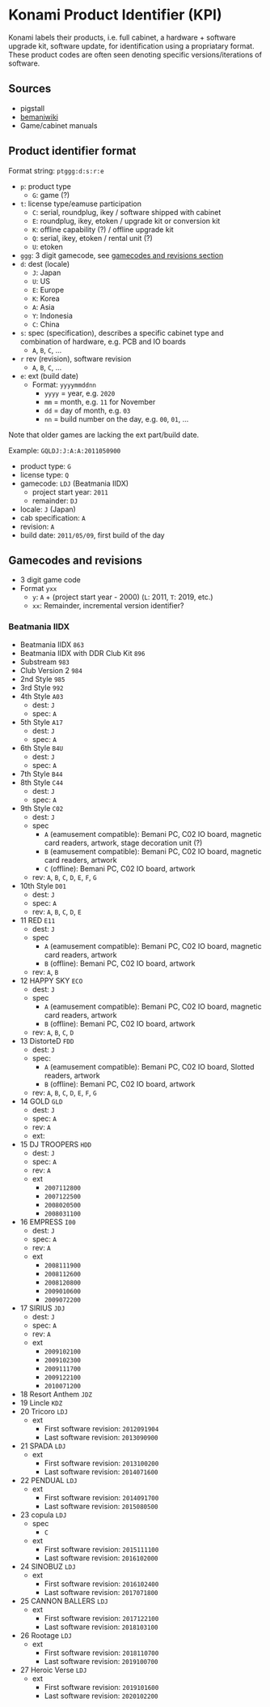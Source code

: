 # Konami Product Identifier (KPI)

Konami labels their products, i.e. full cabinet, a hardware + software upgrade kit, software update, for identification
using a propriatary format. These product codes are often seen denoting specific versions/iterations of software.

## Sources

* pigstall
* [bemaniwiki](http://bemaniwiki.com/)
* Game/cabinet manuals

## Product identifier format

Format string: `ptggg:d:s:r:e`

* `p`: product type
  * `G`: game (?)
* `t`: license type/eamuse participation
  * `C`: serial, roundplug, ikey / software shipped with cabinet
  * `E`: roundplug, ikey, etoken / upgrade kit or conversion kit
  * `K`: offline capability (?) / offline upgrade kit
  * `Q`: serial, ikey, etoken / rental unit (?)
  * `U`: etoken
* `ggg`: 3 digit gamecode, see [gamecodes and revisions section](#gamecodes-and-revisions)
* `d`: dest (locale)
  * `J`: Japan
  * `U`: US
  * `E`: Europe
  * `K`: Korea
  * `A`: Asia
  * `Y`: Indonesia
  * `C`: China
* `s`: spec (specification), describes a specific cabinet type and combination of hardware, e.g. PCB and IO boards
  * `A`, `B`, `C`, ...
* `r` rev (revision), software revision
  * `A`, `B`, `C`, ...
* `e`: ext (build date)
  * Format: `yyyymmddnn`
    * `yyyy` = year, e.g. `2020`
    * `mm` = month, e.g. `11` for November
    * `dd` = day of month, e.g. `03`
    * `nn` = build number on the day, e.g. `00`, `01`, ...

Note that older games are lacking the ext part/build date.

Example: `GQLDJ:J:A:A:2011050900`

* product type: `G`
* license type: `Q`
* gamecode: `LDJ` (Beatmania IIDX)
  * project start year: `2011`
  * remainder: `DJ`
* locale: `J` (Japan)
* cab specification: `A`
* revision: `A`
* build date: `2011/05/09`, first build of the day

## Gamecodes and revisions

* 3 digit game code
* Format `yxx`
  * `y`: `A` + (project start year - 2000) (`L`: 2011, `T`: 2019, etc.)
  * `xx`: Remainder, incremental version identifier?

### Beatmania IIDX

* Beatmania IIDX `863`
* Beatmania IIDX with DDR Club Kit `896`
* Substream `983`
* Club Version 2 `984`
* 2nd Style `985`
* 3rd Style `992`
* 4th Style `A03`
  * dest: `J`
  * spec: `A`
* 5th Style `A17`
  * dest: `J`
  * spec: `A`
* 6th Style `B4U`
  * dest: `J`
  * spec: `A`
* 7th Style `B44`
* 8th Style `C44`
  * dest: `J`
  * spec: `A`
* 9th Style `C02`
  * dest: `J`
  * spec
    * `A` (eamusement compatible): Bemani PC, C02 IO board, magnetic card readers, artwork, stage decoration unit (?)
    * `B` (eamusement compatible): Bemani PC, C02 IO board, magnetic card readers, artwork
    * `C` (offline): Bemani PC, C02 IO board, artwork
  * rev: `A`, `B`, `C`, `D`, `E`, `F`, `G`
* 10th Style `D01`
  * dest: `J`
  * spec: `A`
  * rev: `A`, `B`, `C`, `D`, `E`
* 11 RED `E11`
  * dest: `J`
  * spec
    * `A` (eamusement compatible): Bemani PC, C02 IO board, magnetic card readers, artwork
    * `B` (offline): Bemani PC, C02 IO board, artwork
  * rev: `A`, `B`
* 12 HAPPY SKY `ECO`
  * dest: `J`
  * spec
    * `A` (eamusement compatible): Bemani PC, C02 IO board, magnetic card readers, artwork
    * `B` (offline): Bemani PC, C02 IO board, artwork
  * rev: `A`, `B`, `C`, `D`
* 13 DistorteD `FDD`
  * dest: `J`
  * spec:
    * `A` (eamusement compatible): Bemani PC, C02 IO board, Slotted readers, artwork
    * `B` (offline): Bemani PC, C02 IO board, artwork
  * rev: `A`, `B`, `C`, `D`, `E`, `F`, `G`
* 14 GOLD `GLD`
  * dest: `J`
  * spec: `A`
  * rev: `A`
  * ext: 
* 15 DJ TROOPERS `HDD`
  * dest: `J`
  * spec: `A`
  * rev: `A`
  * ext
    * `2007112800`
    * `2007122500`
    * `2008020500`
    * `2008031100`
* 16 EMPRESS `I00`
  * dest: `J`
  * spec: `A`
  * rev: `A`
  * ext
    * `2008111900`
    * `2008112600`
    * `2008120800`
    * `2009010600`
    * `2009072200`
* 17 SIRIUS `JDJ`
  * dest: `J`
  * spec: `A`
  * rev: `A`
  * ext
    * `2009102100`
    * `2009102300`
    * `2009111700`
    * `2009122100`
    * `2010071200`
* 18 Resort Anthem `JDZ`
* 19 Lincle `KDZ`
* 20 Tricoro `LDJ`
  * ext
    * First software revision: `2012091904`
    * Last software revision: `2013090900`
* 21 SPADA `LDJ`
  * ext
    * First software revision: `2013100200`
    * Last software revision: `2014071600`
* 22 PENDUAL `LDJ`
  * ext
    * First software revision: `2014091700`
    * Last software revision: `2015080500`
* 23 copula `LDJ`
  * spec
    * `C`
  * ext
    * First software revision: `2015111100`
    * Last software revision: `2016102000`
* 24 SINOBUZ `LDJ`
  * ext
    * First software revision: `2016102400`
    * Last software revision: `2017071800`
* 25 CANNON BALLERS `LDJ`
  * ext
    * First software revision: `2017122100`
    * Last software revision: `2018103100`
* 26 Rootage `LDJ`
  * ext
    * First software revision: `2018110700`
    * Last software revision: `2019100700`
* 27 Heroic Verse `LDJ`
  * ext
    * First software revision: `2019101600`
    * Last software revision: `2020102200`
